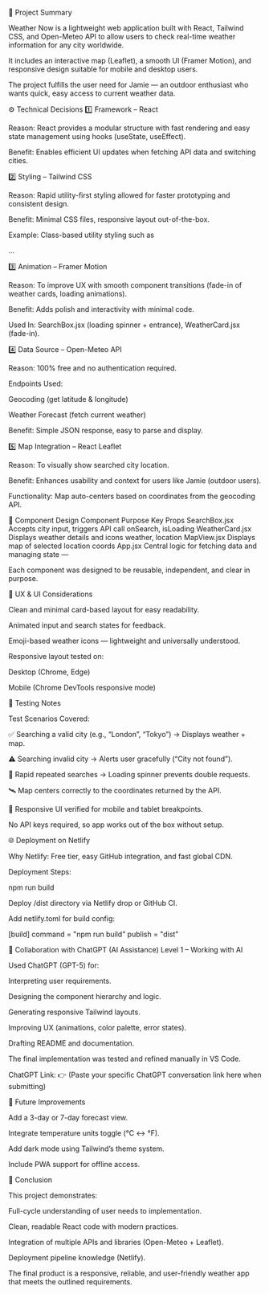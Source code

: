 📘 Project Summary

Weather Now is a lightweight web application built with React, Tailwind CSS, and Open-Meteo API to allow users to check real-time weather information for any city worldwide.

It includes an interactive map (Leaflet), a smooth UI (Framer Motion), and responsive design suitable for mobile and desktop users.

The project fulfills the user need for Jamie — an outdoor enthusiast who wants quick, easy access to current weather data.

⚙️ Technical Decisions
1️⃣ Framework – React

Reason: React provides a modular structure with fast rendering and easy state management using hooks (useState, useEffect).

Benefit: Enables efficient UI updates when fetching API data and switching cities.

2️⃣ Styling – Tailwind CSS

Reason: Rapid utility-first styling allowed for faster prototyping and consistent design.

Benefit: Minimal CSS files, responsive layout out-of-the-box.

Example: Class-based utility styling such as

<div className="bg-white shadow-md rounded-xl p-6">...</div>

3️⃣ Animation – Framer Motion

Reason: To improve UX with smooth component transitions (fade-in of weather cards, loading animations).

Benefit: Adds polish and interactivity with minimal code.

Used In: SearchBox.jsx (loading spinner + entrance), WeatherCard.jsx (fade-in).

4️⃣ Data Source – Open-Meteo API

Reason: 100% free and no authentication required.

Endpoints Used:

Geocoding (get latitude & longitude)

Weather Forecast (fetch current weather)

Benefit: Simple JSON response, easy to parse and display.

5️⃣ Map Integration – React Leaflet

Reason: To visually show searched city location.

Benefit: Enhances usability and context for users like Jamie (outdoor users).

Functionality: Map auto-centers based on coordinates from the geocoding API.

🧩 Component Design
Component	Purpose	Key Props
SearchBox.jsx	Accepts city input, triggers API call	onSearch, isLoading
WeatherCard.jsx	Displays weather details and icons	weather, location
MapView.jsx	Displays map of selected location	coords
App.jsx	Central logic for fetching data and managing state	—

Each component was designed to be reusable, independent, and clear in purpose.

💫 UX & UI Considerations

Clean and minimal card-based layout for easy readability.

Animated input and search states for feedback.

Emoji-based weather icons — lightweight and universally understood.

Responsive layout tested on:

Desktop (Chrome, Edge)

Mobile (Chrome DevTools responsive mode)

🧪 Testing Notes

Test Scenarios Covered:

✅ Searching a valid city (e.g., “London”, “Tokyo”) → Displays weather + map.

⚠️ Searching invalid city → Alerts user gracefully (“City not found”).

🔁 Rapid repeated searches → Loading spinner prevents double requests.

🛰️ Map centers correctly to the coordinates returned by the API.

📱 Responsive UI verified for mobile and tablet breakpoints.

No API keys required, so app works out of the box without setup.

🌐 Deployment on Netlify

Why Netlify: Free tier, easy GitHub integration, and fast global CDN.

Deployment Steps:

npm run build

Deploy /dist directory via Netlify drop or GitHub CI.

Add netlify.toml for build config:

[build]
  command = "npm run build"
  publish = "dist"

🤝 Collaboration with ChatGPT (AI Assistance)
Level 1 – Working with AI

Used ChatGPT (GPT-5) for:

Interpreting user requirements.

Designing the component hierarchy and logic.

Generating responsive Tailwind layouts.

Improving UX (animations, color palette, error states).

Drafting README and documentation.

The final implementation was tested and refined manually in VS Code.

ChatGPT Link:
👉 (Paste your specific ChatGPT conversation link here when submitting)

🧾 Future Improvements

Add a 3-day or 7-day forecast view.

Integrate temperature units toggle (°C ↔ °F).

Add dark mode using Tailwind’s theme system.

Include PWA support for offline access.

🏁 Conclusion

This project demonstrates:

Full-cycle understanding of user needs to implementation.

Clean, readable React code with modern practices.

Integration of multiple APIs and libraries (Open-Meteo + Leaflet).

Deployment pipeline knowledge (Netlify).

The final product is a responsive, reliable, and user-friendly weather app that meets the outlined requirements.
